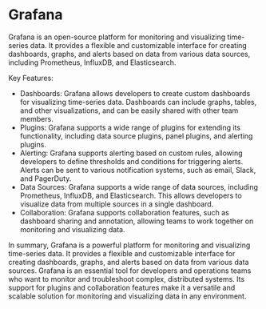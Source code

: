 # Grafana

Grafana is an open-source platform for monitoring and visualizing time-series
data. It provides a flexible and customizable interface for creating dashboards,
graphs, and alerts based on data from various data sources, including Prometheus,
InfluxDB, and Elasticsearch.

Key Features:

- Dashboards: Grafana allows developers to create custom dashboards for visualizing
time-series data. Dashboards can include graphs, tables, and other visualizations,
and can be easily shared with other team members.
- Plugins: Grafana supports a wide range of plugins for extending its functionality,
including data source plugins, panel plugins, and alerting plugins.
- Alerting: Grafana supports alerting based on custom rules, allowing developers
to define thresholds and conditions for triggering alerts. Alerts can be sent
to various notification systems, such as email, Slack, and PagerDuty.
- Data Sources: Grafana supports a wide range of data sources, including Prometheus,
InfluxDB, and Elasticsearch. This allows developers to visualize data from
multiple sources in a single dashboard.
- Collaboration: Grafana supports collaboration features, such as dashboard
sharing and annotation, allowing teams to work together on monitoring and
visualizing data.

In summary, Grafana is a powerful platform for monitoring and visualizing
time-series data. It provides a flexible and customizable interface for creating
dashboards, graphs, and alerts based on data from various data sources. Grafana
is an essential tool for developers and operations teams who want to monitor
and troubleshoot complex, distributed systems. Its support for plugins and
collaboration features make it a versatile and scalable solution for monitoring
and visualizing data in any environment.

